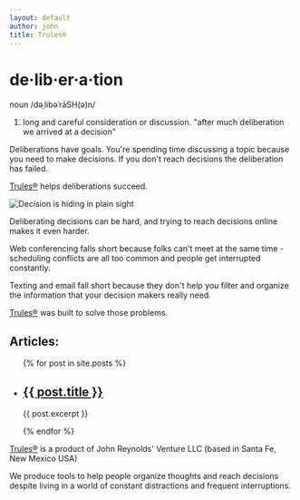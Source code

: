 ```yaml
---
layout: default
author: john
title: Trules®
---
```


# de·lib·er·a·tion
noun
/dəˌlibəˈrāSH(ə)n/
1. long and careful consideration or discussion.
"after much deliberation we arrived at a decision"

Deliberations have goals. You're spending time discussing a topic because you need to make decisions.
If you don't reach decisions the deliberation has failed.

[Trules®](https://trules.app) helps deliberations succeed.

![Decision is hiding in plain sight](/assets/images/DecisionDiceColor.jpg)

Deliberating decisions can be hard, and trying to reach decisions online makes it even harder.

Web conferencing falls short because folks can't meet at the same time - scheduling conflicts are all too common and people get interrupted constantly.

Texting and email fall short because they don't help you filter and organize the information that your decision makers really need.

[Trules®](https://trules.app) was built to solve those problems.


## Articles:
<ul>
  {% for post in site.posts %}
    <li>
      <h2><a href="/Trules-for-decisions{{ post.url }}">{{ post.title }}</a></h2>
      <p>{{ post.excerpt }}</p>
    </li>
  {% endfor %}
</ul>

[Trules®](https://trules.app) is a product of 
John Reynolds' Venture LLC (based in Santa Fe, New Mexico USA)

We produce tools to help people organize thoughts and reach decisions despite living in a world of constant distractions and frequent interruptions.

